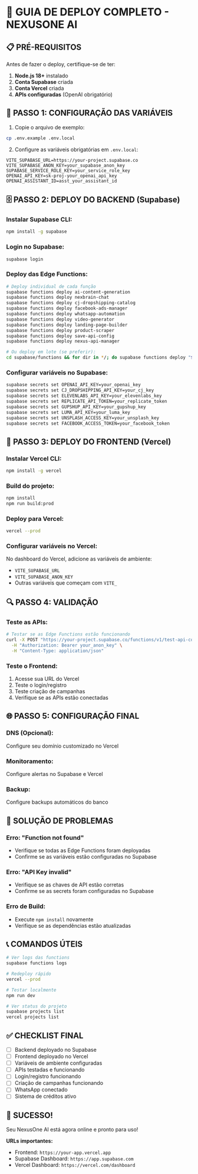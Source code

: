 # 🚀 GUIA DE DEPLOY COMPLETO - NEXUSONE AI

## 📋 PRÉ-REQUISITOS

Antes de fazer o deploy, certifique-se de ter:

1. **Node.js 18+** instalado
2. **Conta Supabase** criada
3. **Conta Vercel** criada
4. **APIs configuradas** (OpenAI obrigatório)

## 🔧 PASSO 1: CONFIGURAÇÃO DAS VARIÁVEIS

1. Copie o arquivo de exemplo:
```bash
cp .env.example .env.local
```

2. Configure as variáveis obrigatórias em `.env.local`:
```env
VITE_SUPABASE_URL=https://your-project.supabase.co
VITE_SUPABASE_ANON_KEY=your_supabase_anon_key
SUPABASE_SERVICE_ROLE_KEY=your_service_role_key
OPENAI_API_KEY=sk-proj-your_openai_api_key
OPENAI_ASSISTANT_ID=asst_your_assistant_id
```

## 🗄️ PASSO 2: DEPLOY DO BACKEND (Supabase)

### Instalar Supabase CLI:
```bash
npm install -g supabase
```

### Login no Supabase:
```bash
supabase login
```

### Deploy das Edge Functions:
```bash
# Deploy individual de cada função
supabase functions deploy ai-content-generation
supabase functions deploy nexbrain-chat
supabase functions deploy cj-dropshipping-catalog
supabase functions deploy facebook-ads-manager
supabase functions deploy whatsapp-automation
supabase functions deploy video-generator
supabase functions deploy landing-page-builder
supabase functions deploy product-scraper
supabase functions deploy save-api-config
supabase functions deploy nexus-api-manager

# Ou deploy em lote (se preferir):
cd supabase/functions && for dir in */; do supabase functions deploy "${dir%/}"; done
```

### Configurar variáveis no Supabase:
```bash
supabase secrets set OPENAI_API_KEY=your_openai_key
supabase secrets set CJ_DROPSHIPPING_API_KEY=your_cj_key
supabase secrets set ELEVENLABS_API_KEY=your_elevenlabs_key
supabase secrets set REPLICATE_API_TOKEN=your_replicate_token
supabase secrets set GUPSHUP_API_KEY=your_gupshup_key
supabase secrets set LUMA_API_KEY=your_luma_key
supabase secrets set UNSPLASH_ACCESS_KEY=your_unsplash_key
supabase secrets set FACEBOOK_ACCESS_TOKEN=your_facebook_token
```

## 🎨 PASSO 3: DEPLOY DO FRONTEND (Vercel)

### Instalar Vercel CLI:
```bash
npm install -g vercel
```

### Build do projeto:
```bash
npm install
npm run build:prod
```

### Deploy para Vercel:
```bash
vercel --prod
```

### Configurar variáveis no Vercel:
No dashboard do Vercel, adicione as variáveis de ambiente:
- `VITE_SUPABASE_URL`
- `VITE_SUPABASE_ANON_KEY`
- Outras variáveis que começam com `VITE_`

## 🔍 PASSO 4: VALIDAÇÃO

### Teste as APIs:
```bash
# Testar se as Edge Functions estão funcionando
curl -X POST "https://your-project.supabase.co/functions/v1/test-api-connection" \
  -H "Authorization: Bearer your_anon_key" \
  -H "Content-Type: application/json"
```

### Teste o Frontend:
1. Acesse sua URL do Vercel
2. Teste o login/registro
3. Teste criação de campanhas
4. Verifique se as APIs estão conectadas

## 🌐 PASSO 5: CONFIGURAÇÃO FINAL

### DNS (Opcional):
Configure seu domínio customizado no Vercel

### Monitoramento:
Configure alertas no Supabase e Vercel

### Backup:
Configure backups automáticos do banco

## 🚨 SOLUÇÃO DE PROBLEMAS

### Erro: "Function not found"
- Verifique se todas as Edge Functions foram deployadas
- Confirme se as variáveis estão configuradas no Supabase

### Erro: "API Key invalid"
- Verifique se as chaves de API estão corretas
- Confirme se as secrets foram configuradas no Supabase

### Erro de Build:
- Execute `npm install` novamente
- Verifique se as dependências estão atualizadas

## 📞 COMANDOS ÚTEIS

```bash
# Ver logs das functions
supabase functions logs

# Redeploy rápido
vercel --prod

# Testar localmente
npm run dev

# Ver status do projeto
supabase projects list
vercel projects list
```

## ✅ CHECKLIST FINAL

- [ ] Backend deployado no Supabase
- [ ] Frontend deployado no Vercel
- [ ] Variáveis de ambiente configuradas
- [ ] APIs testadas e funcionando
- [ ] Login/registro funcionando
- [ ] Criação de campanhas funcionando
- [ ] WhatsApp conectado
- [ ] Sistema de créditos ativo

## 🎉 SUCESSO!

Seu NexusOne AI está agora online e pronto para uso!

**URLs importantes:**
- Frontend: `https://your-app.vercel.app`
- Supabase Dashboard: `https://app.supabase.com`
- Vercel Dashboard: `https://vercel.com/dashboard`